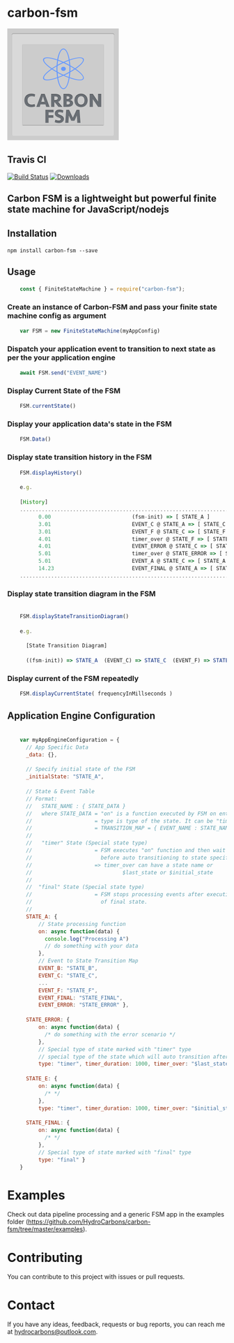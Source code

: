 # carbon-fsm
![Carbon Icon](https://raw.githubusercontent.com/HydroCarbons/carbon-fsm/master/CarbonFSMx256.png)

## Travis CI
[![Build Status](https://travis-ci.com/HydroCarbons/carbon-fsm.svg?branch=master)](https://travis-ci.com/HydroCarbons/carbon-fsm)
[![Downloads](https://img.shields.io/npm/dm/carbon-fsm.svg)](https://www.npmjs.org/package/carbon-fsm)

## Carbon FSM is a lightweight but powerful finite state machine for JavaScript/nodejs

## Installation
` npm install carbon-fsm --save `

## Usage
```javascript
    const { FiniteStateMachine } = require("carbon-fsm");
```
### Create an instance of Carbon-FSM and pass your finite state machine config as argument
```javascript
    var FSM = new FiniteStateMachine(myAppConfig)
```

### Dispatch your application event to transition to next state as per the your application engine
```javascript
    await FSM.send("EVENT_NAME")
```

### Display Current State of the FSM
```javascript
    FSM.currentState()
```

### Display your application data's state in the FSM
```javascript
    FSM.Data()
```

### Display state transition history in the FSM
```javascript
    FSM.displayHistory()

    e.g.

    [History]
    ................................................................................
          0.00                          (fsm-init) => [ STATE_A ]
          3.01                          EVENT_C @ STATE_A => [ STATE_C ]
          3.01                          EVENT_F @ STATE_C => [ STATE_F ]
          4.01                          timer_over @ STATE_F => [ STATE_C ]
          4.01                          EVENT_ERROR @ STATE_C => [ STATE_ERROR ]
          5.01                          timer_over @ STATE_ERROR => [ STATE_C ]
          5.01                          EVENT_A @ STATE_C => [ STATE_A ]
          14.23                         EVENT_FINAL @ STATE_A => [ STATE_FINAL ]
    ................................................................................

```

### Display state transition diagram in the FSM
```javascript

    FSM.displayStateTransitionDiagram()

    e.g.

      [State Transition Diagram]

      ((fsm-init)) => STATE_A  (EVENT_C) => STATE_C  (EVENT_F) => STATE_F  (timer_over) => STATE_C  (EVENT_ERROR) => STATE_ERROR  (timer_over) => STATE_C  (EVENT_A) => STATE_A  (EVENT_FINAL) => STATE_FINAL

```

### Display current of the FSM repeatedly
```javascript
    FSM.displayCurrentState( frequencyInMillseconds )
```

## Application Engine Configuration

```javascript

    var myAppEngineConfiguration = {
      // App Specific Data
      _data: {},

      // Specify initial state of the FSM
      _initialState: "STATE_A",

      // State & Event Table
      // Format:
      //   STATE_NAME : { STATE_DATA }
      //   where STATE_DATA = "on" is a function executed by FSM on entering the state
      //                    = type is type of the state. It can be "timer" or "final"
      //                    = TRANSITION_MAP = { EVENT_NAME : STATE_NAME }
      //
      //   "timer" State (Special state type)                
      //                    = FSM executes "on" function and then wait for "timer_duration"
      //                      before auto transitioning to state specified in "timer_over"
      //                    => timer_over can have a state name or
      //                             $last_state or $initial_state
      //
      //  "final" State (Special state type)
      //                    = FSM stops processing events after executing "on" function
      //                      of final state.
      //
      STATE_A: {
          // State processing function
          on: async function(data) {
            console.log("Processing A")
            // do something with your data
          },
          // Event to State Transition Map
          EVENT_B: "STATE_B",
          EVENT_C: "STATE_C",
          ...
          EVENT_F: "STATE_F",
          EVENT_FINAL: "STATE_FINAL",
          EVENT_ERROR: "STATE_ERROR" },

      STATE_ERROR: {
          on: async function(data) {
            /* do something with the error scenario */
          },
          // Special type of state marked with "timer" type
          // special type of the state which will auto transition after timer is over
          type: "timer", timer_duration: 1000, timer_over: "$last_state" },

      STATE_E: {
          on: async function(data) {
            /* */
          },
          type: "timer", timer_duration: 1000, timer_over: "$initial_state"},

      STATE_FINAL: {
          on: async function(data) {
            /* */
          },
          // Special type of state marked with "final" type
          type: "final" }
    }

```

# Examples
Check out data pipeline processing and a generic FSM app in the examples folder (https://github.com/HydroCarbons/carbon-fsm/tree/master/examples).

# Contributing
You can contribute to this project with issues or pull requests.

# Contact
If you have any ideas, feedback, requests or bug reports, you can reach me at hydrocarbons@outlook.com.
